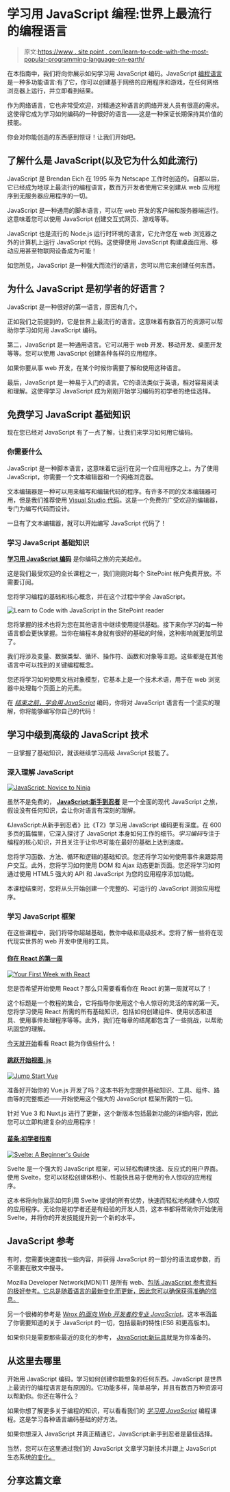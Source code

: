 # 学习用 JavaScript 编程:世界上最流行的编程语言

> 原文:[https://www . site point . com/learn-to-code-with-the-most-popular-programming-language-on-earth/](https://www.sitepoint.com/learn-to-code-with-javascript-the-most-popular-programming-language-on-earth/)

在本指南中，我们将向你展示如何学习用 JavaScript 编码。JavaScript [编程语言](https://www.sitepoint.com/which-programming-language-should-i-learn-first-in-2022/)是一种多功能语言:有了它，你可以创建基于网络的应用程序和游戏，在任何网络浏览器上运行，并立即看到结果。

作为网络语言，它也非常受欢迎，对精通这种语言的网络开发人员有很高的需求。这使得它成为学习如何编码的一种很好的语言——这是一种保证长期保持其价值的技能。

你会对你能创造的东西感到惊讶！让我们开始吧。

## 了解什么是 JavaScript(以及它为什么如此流行)

JavaScript 是 Brendan Eich 在 1995 年为 Netscape 工作时创造的。自那以后，它已经成为地球上最流行的编程语言，数百万开发者使用它来创建从 web 应用程序到无服务器应用程序的一切。

JavaScript 是一种通用的脚本语言，可以在 web 开发的客户端和服务器端运行。这意味着您可以使用 JavaScript 创建交互式网页、游戏等等。

JavaScript 也是流行的 Node.js 运行时环境的语言，它允许您在 web 浏览器之外的计算机上运行 JavaScript 代码。这使得使用 JavaScript 构建桌面应用、移动应用甚至物联网设备成为可能！

如您所见，JavaScript 是一种强大而流行的语言，您可以用它来创建任何东西。

## 为什么 JavaScript 是初学者的好语言？

JavaScript 是一种很好的第一语言，原因有几个。

正如我们之前提到的，它是世界上最流行的语言。这意味着有数百万的资源可以帮助你学习如何用 JavaScript 编码。

第二，JavaScript 是一种通用语言。它可以用于 web 开发、移动开发、桌面开发等等。您可以使用 JavaScript 创建各种各样的应用程序。

如果你要从事 web 开发，在某个时候你需要了解和使用这种语言。

最后，JavaScript 是一种易于入门的语言。它的语法类似于英语，相对容易阅读和理解。这使得学习 JavaScript 成为刚刚开始学习编码的初学者的绝佳选择。

## 免费学习 JavaScript 基础知识

现在您已经对 JavaScript 有了一点了解，让我们来学习如何用它编码。

### 你需要什么

JavaScript 是一种脚本语言，这意味着它运行在另一个应用程序之上。为了使用 JavaScript，你需要一个文本编辑器和一个网络浏览器。

文本编辑器是一种可以用来编写和编辑代码的程序。有许多不同的文本编辑器可用，但是我们推荐使用 [Visual Studio 代码](https://code.visualstudio.com/)。这是一个免费的广受欢迎的编辑器，专门为编写代码而设计。

一旦有了文本编辑器，就可以开始编写 JavaScript 代码了！

### 学习 JavaScript 基础知识

[**学习用 JavaScript 编码**](https://www.sitepoint.com/premium/books/learn-to-code-with-javascript/) 是你编码之旅的完美起点。

这是我们最受欢迎的全长课程之一，我们刚刚对每个 SitePoint 帐户免费开放。不需要订阅。

您将学习编程的基础和核心概念，并在这个过程中学会 JavaScript。

![Learn to Code with JavaScript in the SitePoint reader](../Images/e4531cdad6d208b0062085d54fe9720d.png)

您将掌握的技术也将为您在其他语言中继续使用提供基础。接下来你学习的每一种语言都会更快掌握。当你在编程本身就有很好的基础的时候，这种影响就更加明显了。

我们将涉及变量、数据类型、循环、操作符、函数和对象等主题。这些都是在其他语言中可以找到的关键编程概念。

您还将学习如何使用文档对象模型，它基本上是一个技术术语，用于在 web 浏览器中处理每个页面上的元素。

在 [*结束之前，学会用 JavaScript*](https://www.sitepoint.com/premium/books/learn-to-code-with-javascript/read/) 编码，你将对 JavaScript 语言有一个坚实的理解，你将能够编写你自己的代码！

## 学习中级到高级的 JavaScript 技术

一旦掌握了基础知识，就该继续学习高级 JavaScript 技能了。

### 深入理解 JavaScript

[![JavaScript: Novice to Ninja](../Images/26c15c3df80d040788cf60d04742d6ed.png)](https://www.sitepoint.com/premium/books/javascript-novice-to-ninja-2nd-edition/)

虽然不是免费的， [**JavaScript:新手到忍者**](https://www.sitepoint.com/premium/books/javascript-novice-to-ninja-2nd-edition/) 是一个全面的现代 JavaScript 之旅，假设没有任何知识，会让你对语言有深刻的理解。

《JavaScript:从新手到忍者》比《T2》学习用 JavaScript 编码更有深度。在 600 多页的篇幅里，它深入探讨了 JavaScript 本身如何工作的细节。*学习编码*专注于编程的核心知识，并且关注于让你尽可能在最好的基础上达到速度。

您将学习函数、方法、循环和逻辑的基础知识。您还将学习如何使用事件来跟踪用户交互。此外，您将学习如何使用 DOM 和 Ajax 动态更新页面。您还将学习如何通过使用 HTML5 强大的 API 和 JavaScript 为您的应用程序添加功能。

本课程结束时，您将从头开始创建一个完整的、可运行的 JavaScript 测验应用程序。

### 学习 JavaScript 框架

在这些课程中，我们将带你超越基础，教你中级和高级技术。您将了解一些将在现代现实世界的 web 开发中使用的工具。

#### [你在 React 的第一周](https://www.sitepoint.com/premium/books/your-first-week-with-react-2nd-edition/)

[![Your First Week with React](../Images/31d4ff71b4f5a5d6a12bdd847a3f3640.png)](https://www.sitepoint.com/premium/books/your-first-week-with-react-2nd-edition/)

您是否希望开始使用 React？那么只需要看看你在 React 的第一周就可以了！

这个标题是一个教程的集合，它将指导你使用这个令人惊讶的灵活的库的第一天。您将学习使用 React 所需的所有基础知识，包括如何创建组件、使用状态和道具、使用事件处理程序等等。此外，我们在每章的结尾都包含了一些挑战，以帮助巩固您的理解。

[今天就开始](https://www.sitepoint.com/premium/books/your-first-week-with-react-2nd-edition/)看看 React 能为你做些什么！

#### [跳跃开始视图. js](https://www.sitepoint.com/premium/books/jump-start-vue-js-2nd-edition/)

[![Jump Start Vue](../Images/6be64c6d647468c368d7a2a3474e5583.png)](https://www.sitepoint.com/premium/books/jump-start-vue-js-2nd-edition/)

准备好开始你的 Vue.js 开发了吗？这本书将为您提供基础知识、工具、组件、路由等的完整概述——开始使用这个强大的 JavaScript 框架所需的一切。

针对 Vue 3 和 Nuxt.js 进行了更新，这个新版本包括最新功能的详细内容，因此您可以立即构建复杂的应用程序！

#### [**苗条:初学者指南**](https://www.sitepoint.com/premium/books/svelte-a-beginner-s-guide/)

[![Svelte: A Beginner's Guide](../Images/07e09737d71d819410799c062d851c07.png)](https://www.sitepoint.com/premium/books/svelte-a-beginner-s-guide/)

Svelte 是一个强大的 JavaScript 框架，可以轻松构建快速、反应式的用户界面。使用 Svelte，您可以轻松创建体积小、性能快且易于使用的令人惊叹的应用程序。

这本书将向你展示如何利用 Svelte 提供的所有优势，快速而轻松地构建令人惊叹的应用程序。无论你是初学者还是有经验的开发人员，这本书都将帮助你开始使用 Svelte，并将你的开发技能提升到一个新的水平。

## JavaScript 参考

有时，您需要快速查找一些内容，并获得 JavaScript 的一部分的语法或参数，而不需要在散文中搜寻。

Mozilla Developer Network(MDN)T1 是所有 web、[包括 JavaScript 参考资料的极好参考。它总是随着语言的最新变化而更新，因此您可以确保获得准确的信息。](https://developer.mozilla.org/en-US/docs/Web/JavaScript/Reference)

另一个很棒的参考是 [Wrox 的*面向 Web 开发者的专业 JavaScript*](https://www.sitepoint.com/premium/books/professional-javascript-for-web-developers-4th-edition/)。这本书涵盖了你需要知道的关于 JavaScript 的一切，包括最新的特性(ES6 和更高版本)。

如果你只是需要那些最近的变化的参考， [JavaScript:新玩具](https://www.sitepoint.com/premium/books/javascript-the-new-toys/)就是为你准备的。

## 从这里去哪里

开始用 JavaScript 编码，学习如何创建你能想象的任何东西。JavaScript 是世界上最流行的编程语言是有原因的。它功能多样，简单易学，并且有数百万种资源可以帮助你。你还在等什么？

如果你想了解更多关于编程的知识，可以看看我们的 [*学习用 JavaScript*](https://www.sitepoint.com/premium/books/learn-to-code-with-javascript/read/4/) 编程课程。这是学习各种语言编码基础的好方法。

如果你想深入 JavaScript 并真正精通它，JavaScript:新手到忍者是最佳选择。

当然，您可以在这里通过我们的 JavaScript 文章学习新技术并跟上 JavaScript 生态系统[的变化。](https://www.sitepoint.com/javascript/)

## 分享这篇文章